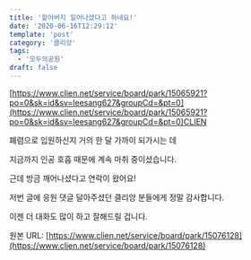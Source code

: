 ```yaml
---
title: '할아버지 일어나셨다고 하네요!'
date: '2020-06-16T12:29:12'
template: 'post'
category: '클리앙'
tags: 
  - '모두의공원'
draft: false
---
```


[https://www.clien.net/service/board/park/15065921?po=0&sk=id&sv=leesang627&groupCd=&pt=0](https://www.clien.net/service/board/park/15065921?po=0&sk=id&sv=leesang627&groupCd=&pt=0)CLIEN

폐렴으로 입원하신지 거의 한 달 가까이 되가시는 데

지금까지 인공 호흡 때문에 계속 마취 중이셨습니다.

근데 방금 깨어나셨다고 연락이 왔어요!

저번 글에 응원 댓글 달아주셨던 클리앙 분들에게 정말 감사합니다.

이젠 더 대화도 많이 하고 잘해드릴 겁니다.

원본 URL: [https://www.clien.net/service/board/park/15076128](https://www.clien.net/service/board/park/15076128)